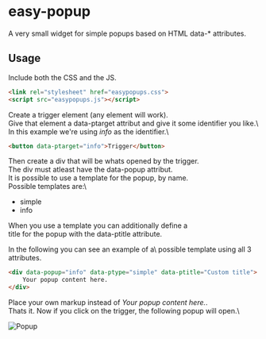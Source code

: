 # easy-popup

A very small widget for simple popups based on HTML data-* attributes.

## Usage

Include both the CSS and the JS.

```html
<link rel="stylesheet" href="easypopups.css">
<script src="easypopups.js"></script>
```

Create a trigger element (any element will work).\
Give that element a data-ptarget attribut and give it some identifier you like.\ 
In this example we're using *info* as the identifier.\

```html
<button data-ptarget="info">Trigger</button>
```

Then create a div that will be whats opened by the trigger.\
The div must atleast have the data-popup attribut.\
It is possible to use a template for the popup, by name.\
Possible templates are:\

- simple
- info

When you use a template you can additionally define a\
title for the popup with the data-ptitle attribute.

In the following you can see an example of a\ 
possible template using all 3 attributes.

```html
<div data-popup="info" data-ptype="simple" data-ptitle="Custom title">
    Your popup content here.
</div>
```

Place your own markup instead of *Your popup content here.*.\
Thats it. Now if you click on the trigger, the following popup will open.\

![Popup](https://image.prntscr.com/image/K_NeLxyORxCyGxZoLt_vFg.png)


